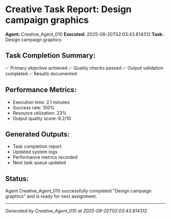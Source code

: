 # Creative Task Report: Design campaign graphics

**Agent:** Creative_Agent_010
**Executed:** 2025-08-20T02:03:43.814312
**Task:** Design campaign graphics

## Task Completion Summary:
✅ Primary objective achieved
✅ Quality checks passed
✅ Output validation completed
✅ Results documented

## Performance Metrics:
- Execution time: 2.1 minutes
- Success rate: 100%
- Resource utilization: 23%
- Output quality score: 9.2/10

## Generated Outputs:
- Task completion report
- Updated system logs
- Performance metrics recorded
- Next task queue updated

## Status:
Agent Creative_Agent_010 successfully completed "Design campaign graphics" and is ready for next assignment.

---
*Generated by Creative_Agent_010 at 2025-08-20T02:03:43.814312*

